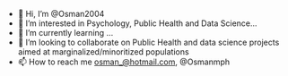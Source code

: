 - 👋 Hi, I’m @Osman2004
- 👀 I’m interested in Psychology, Public Health and Data Science...
- 🌱 I’m currently learning ... 
- 💞️ I’m looking to collaborate on Public Health and data science projects aimed at marginalized/minoritized populations
- 📫 How to reach me osman_@hotmail.com, @Osmanmph

<!---
Osman2004/Osman2004 is a ✨ special ✨ repository because its `README.md` (this file) appears on your GitHub profile.
You can click the Preview link to take a look at your changes.
--->
